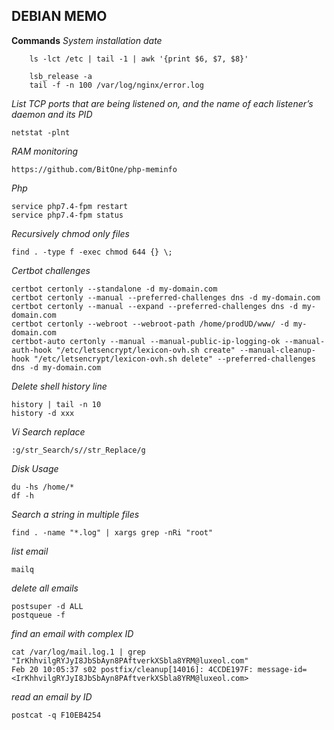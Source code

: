 ## DEBIAN MEMO
**Commands**
*System installation date*

        ls -lct /etc | tail -1 | awk '{print $6, $7, $8}'

        lsb_release -a
        tail -f -n 100 /var/log/nginx/error.log
	
*List TCP ports that are being listened on, and the name of each listener’s daemon and its PID*

	netstat -plnt

*RAM monitoring*

	https://github.com/BitOne/php-meminfo

*Php*

	service php7.4-fpm restart
	service php7.4-fpm status

*Recursively chmod only files*

	find . -type f -exec chmod 644 {} \;

*Certbot challenges*

	certbot certonly --standalone -d my-domain.com
	certbot certonly --manual --preferred-challenges dns -d my-domain.com
	certbot certonly --manual --expand --preferred-challenges dns -d my-domain.com
	certbot certonly --webroot --webroot-path /home/prodUD/www/ -d my-domain.com
	certbot-auto certonly --manual --manual-public-ip-logging-ok --manual-auth-hook "/etc/letsencrypt/lexicon-ovh.sh create" --manual-cleanup-hook "/etc/letsencrypt/lexicon-ovh.sh delete" --preferred-challenges dns -d my-domain.com

*Delete shell history line*

	history | tail -n 10
	history -d xxx

*Vi Search replace*

	:g/str_Search/s//str_Replace/g

*Disk Usage*

	du -hs /home/*
	df -h

*Search a string in multiple files*

	find . -name "*.log" | xargs grep -nRi "root"

*list email*

	mailq

*delete all emails*

	postsuper -d ALL
	postqueue -f
	
*find an email with complex ID*

	cat /var/log/mail.log.1 | grep "IrKhhvilgRYJyI8JbSbAyn8PAftverkXSbla8YRM@luxeol.com"
	Feb 20 10:05:37 s02 postfix/cleanup[14016]: 4CCDE197F: message-id=<IrKhhvilgRYJyI8JbSbAyn8PAftverkXSbla8YRM@luxeol.com>
	
*read an email by ID*

	postcat -q F10EB4254

